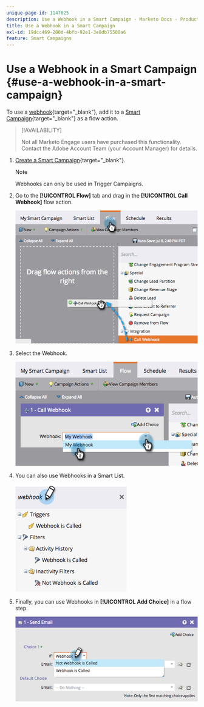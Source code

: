 ```yaml
---
unique-page-id: 1147025
description: Use a Webhook in a Smart Campaign - Marketo Docs - Product Documentation
title: Use a Webhook in a Smart Campaign
exl-id: 19dcc469-288d-4bfb-92e1-3e8db75588a6
feature: Smart Campaigns
---
```

# Use a Webhook in a Smart Campaign {#use-a-webhook-in-a-smart-campaign}

To use a [webhook](https://experienceleague.adobe.com/en/docs/marketo-developer/marketo/webhooks/webhooks){target="_blank"}, add it to a [Smart Campaign](/help/marketo/product-docs/core-marketo-concepts/smart-campaigns/flow-actions/add-a-flow-step-to-a-smart-campaign.md){target="_blank"} as a flow action.

>[!AVAILABILITY]
>
>Not all Marketo Engage users have purchased this functionality. Contact the Adobe Account Team (your Account Manager) for details.

1. [Create a Smart Campaign](/help/marketo/product-docs/core-marketo-concepts/smart-campaigns/creating-a-smart-campaign/create-a-new-smart-campaign.md){target="_blank"}.

   >[!NOTE]
   >
   >Webhooks can only be used in Trigger Campaigns.

1. Go to the **[!UICONTROL Flow]** tab and drag in the **[!UICONTROL Call Webhook]** flow action.

   ![](assets/image2014-9-22-15-3a8-3a2.png)

1. Select the Webhook.

   ![](assets/image2014-9-22-15-3a8-3a5.png)

1. You can also use Webhooks in a Smart List.

   ![](assets/2017-05-02-10-54-38.png)

1. Finally, you can use Webhooks in **[!UICONTROL Add Choice]** in a flow step.

   ![](assets/image2014-9-22-15-3a8-3a13.png)
